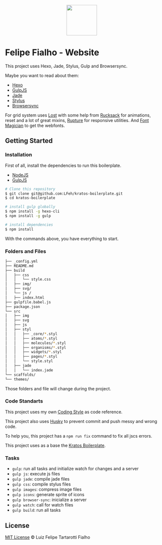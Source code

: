 <p align="center">
  <img src="https://cloud.githubusercontent.com/assets/3603793/15134364/c940fec6-1641-11e6-80ad-dd93a3acefdb.png" width="100">
</p>

# Felipe Fialho - Website

This project uses Hexo, Jade, Stylus, Gulp and Browsersync.

Maybe you want to read about them:
- [Hexo](https://hexo.io/)
- [GulpJS](http://gulpjs.com/)
- [Jade](http://jade-lang.com/)
- [Stylus](http://learnboost.github.io/stylus/)
- [Browsersync](https://www.browsersync.io/)

For grid system uses [Lost](https://github.com/peterramsing/lost) with some help from [Rucksack](http://simplaio.github.io/rucksack/) for animations, reset and a lot of great mixins, [Rupture](https://github.com/jenius/rupture) for responsive utilities. And [Font Magician](https://github.com/jonathantneal/postcss-font-magician/) to get the webfonts.


## Getting Started

### Installation

First of all, install the dependencies to run this boilerplate.

- [NodeJS](http://nodejs.org/)
- [GulpJS](http://gulpjs.com/)


```sh
# Clone this repository
$ git clone git@github.com:LFeh/kratos-boilerplate.git
$ cd kratos-boilerplate

# install gulp globally
$ npm install -g hexo-cli
$ npm install -g gulp

# install dependencies
$ npm install

```

With the commands above, you have everything to start.

### Folders and Files

```sh
├── _config.yml
├── README.md
├── build
│   ├── css
│   │   └── style.css
│   ├── img/
│   ├── svg/
│   └── js /
│   ├── index.html
├── gulpfile.babel.js
├── package.json
└── src
│   ├── img
│   ├── svg
│   ├── js
│   ├── styl
│   │   ├── _core/*.styl
│   │   ├── atoms/*.styl
│   │   ├── molecules/*.styl
│   │   ├── organisms/*.styl
│   │   ├── widgets/*.styl
│   │   ├── pages/*.styl
│   │   └── style.styl
│   ├── jade
│   │   └── index.jade
└── scaffolds/
└── themes/
```

Those folders and file will change during the project.


### Code Standarts

This project uses my own [Coding Style](https://github.com/LFeh/coding-style) as code reference.

This project also uses [Husky](https://github.com/typicode/husky) to prevent commit and push messy and wrong code.

To help you, this project has a `npm run fix` command to fix all jscs errors.

This project uses as a base the [Kratos Boilerplate](https://github.com/LFeh/kratos-boilerplate).

### Tasks

- `gulp`: run all tasks and initialize watch for changes and a server
- `gulp js`: execute js files
- `gulp jade`: compile jade files
- `gulp css`: compile stylus files
- `gulp images`: compress image files
- `gulp icons`: generate sprite of icons
- `gulp browser-sync`: inicialize a server
- `gulp watch`: call for watch files
- `gulp build`: run all tasks


## License

[MIT License](http://felipefialho.mit-license.org/) © Luiz Felipe Tartarotti Fialho
